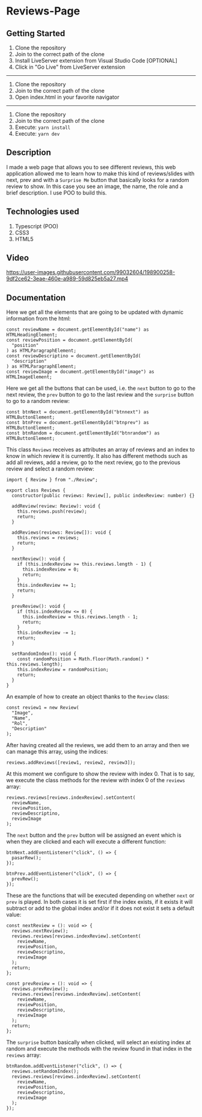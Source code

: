 # Reviews-Page

## Getting Started

1. Clone the repository
2. Join to the correct path of the clone
3. Install LiveServer extension from Visual Studio Code [OPTIONAL]
4. Click in "Go Live" from LiveServer extension

---

1. Clone the repository
2. Join to the correct path of the clone
3. Open index.html in your favorite navigator

---

1. Clone the repository
2. Join to the correct path of the clone
3. Execute: `yarn install`
4. Execute: `yarn dev`

## Description

I made a web page that allows you to see different reviews, this web application allowed me to learn how to make this kind of reviews/slides with next, prev and with a `Surprise Me` button that basically looks for a random review to show. In this case you see an image, the name, the role and a brief description. I use POO to build this.

## Technologies used

1. Typescript (POO)
2. CSS3
3. HTML5

## Video

https://user-images.githubusercontent.com/99032604/198900258-9df2ce62-3eae-460e-a989-59d825eb5a27.mp4

## Documentation

Here we get all the elements that are going to be updated with dynamic information from the html:

```
const reviewName = document.getElementById("name") as HTMLHeadingElement;
const reviewPosition = document.getElementById(
  "position"
) as HTMLParagraphElement;
const reviewDescriptino = document.getElementById(
  "description"
) as HTMLParagraphElement;
const reviewImage = document.getElementById("image") as HTMLImageElement;
```

Here we get all the buttons that can be used, i.e. the `next` button to go to the next review, the `prev` button to go to the last review and the `surprise` button to go to a random review:

```
const btnNext = document.getElementById("btnnext") as HTMLButtonElement;
const btnPrev = document.getElementById("btnprev") as HTMLButtonElement;
const btnRandom = document.getElementById("btnrandom") as HTMLButtonElement;
```

This class `Reviews` receives as attributes an array of reviews and an index to know in which review it is currently. It also has different methods such as add all reviews, add a review, go to the next review, go to the previous review and select a random review:

```
import { Review } from "./Review";

export class Reviews {
  constructor(public reviews: Review[], public indexReview: number) {}

  addReview(review: Review): void {
    this.reviews.push(review);
    return;
  }

  addReviews(reviews: Review[]): void {
    this.reviews = reviews;
    return;
  }

  nextReview(): void {
    if (this.indexReview >= this.reviews.length - 1) {
      this.indexReview = 0;
      return;
    }
    this.indexReview += 1;
    return;
  }

  prevReview(): void {
    if (this.indexReview <= 0) {
      this.indexReview = this.reviews.length - 1;
      return;
    }
    this.indexReview -= 1;
    return;
  }

  setRandomIndex(): void {
    const randomPosition = Math.floor(Math.random() * this.reviews.length);
    this.indexReview = randomPosition;
    return;
  }
}
```

An example of how to create an object thanks to the `Review` class:

```
const review1 = new Review(
  "Image",
  "Name",
  "Rol",
  "Description"
);
```

After having created all the reviews, we add them to an array and then we can manage this array, using the indices:

```
reviews.addReviews([review1, review2, review3]);
```

At this moment we configure to show the review with index 0. That is to say, we execute the class methods for the review with index 0 of the `reviews` array:

```
reviews.reviews[reviews.indexReview].setContent(
  reviewName,
  reviewPosition,
  reviewDescriptino,
  reviewImage
);
```

The `next` button and the `prev` button will be assigned an event which is when they are clicked and each will execute a different function:

```
btnNext.addEventListener("click", () => {
  pasarRew();
});

btnPrev.addEventListener("click", () => {
  prevRew();
});
```

These are the functions that will be executed depending on whether `next` or `prev` is played. In both cases it is set first if the index exists, if it exists it will subtract or add to the global index and/or if it does not exist it sets a default value:

```
const nextReview = (): void => {
  reviews.nextReview();
  reviews.reviews[reviews.indexReview].setContent(
    reviewName,
    reviewPosition,
    reviewDescriptino,
    reviewImage
  );
  return;
};

const prevReview = (): void => {
  reviews.prevReview();
  reviews.reviews[reviews.indexReview].setContent(
    reviewName,
    reviewPosition,
    reviewDescriptino,
    reviewImage
  );
  return;
};
```

The `surprise` button basically when clicked, will select an existing index at random and execute the methods with the review found in that index in the `reviews` array:

```
btnRandom.addEventListener("click", () => {
  reviews.setRandomIndex();
  reviews.reviews[reviews.indexReview].setContent(
    reviewName,
    reviewPosition,
    reviewDescriptino,
    reviewImage
  );
});
```
